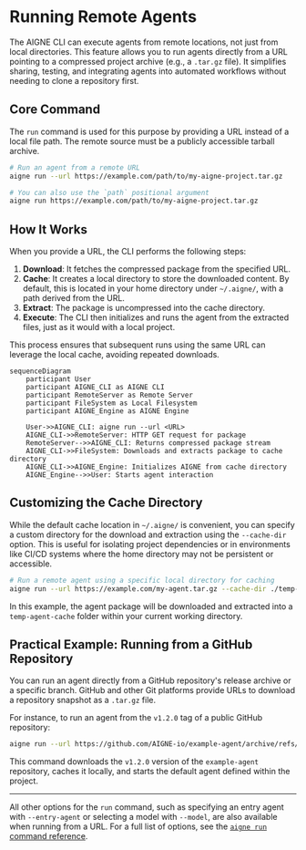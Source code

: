 # Running Remote Agents

The AIGNE CLI can execute agents from remote locations, not just from local directories. This feature allows you to run agents directly from a URL pointing to a compressed project archive (e.g., a `.tar.gz` file). It simplifies sharing, testing, and integrating agents into automated workflows without needing to clone a repository first.

## Core Command

The `run` command is used for this purpose by providing a URL instead of a local file path. The remote source must be a publicly accessible tarball archive.

```bash
# Run an agent from a remote URL
aigne run --url https://example.com/path/to/my-aigne-project.tar.gz

# You can also use the `path` positional argument
aigne run https://example.com/path/to/my-aigne-project.tar.gz
```

## How It Works

When you provide a URL, the CLI performs the following steps:

1.  **Download**: It fetches the compressed package from the specified URL.
2.  **Cache**: It creates a local directory to store the downloaded content. By default, this is located in your home directory under `~/.aigne/`, with a path derived from the URL.
3.  **Extract**: The package is uncompressed into the cache directory.
4.  **Execute**: The CLI then initializes and runs the agent from the extracted files, just as it would with a local project.

This process ensures that subsequent runs using the same URL can leverage the local cache, avoiding repeated downloads.

```mermaid
sequenceDiagram
    participant User
    participant AIGNE_CLI as AIGNE CLI
    participant RemoteServer as Remote Server
    participant FileSystem as Local Filesystem
    participant AIGNE_Engine as AIGNE Engine

    User->>AIGNE_CLI: aigne run --url <URL>
    AIGNE_CLI->>RemoteServer: HTTP GET request for package
    RemoteServer-->>AIGNE_CLI: Returns compressed package stream
    AIGNE_CLI->>FileSystem: Downloads and extracts package to cache directory
    AIGNE_CLI->>AIGNE_Engine: Initializes AIGNE from cache directory
    AIGNE_Engine-->>User: Starts agent interaction
```

## Customizing the Cache Directory

While the default cache location in `~/.aigne/` is convenient, you can specify a custom directory for the download and extraction using the `--cache-dir` option. This is useful for isolating project dependencies or in environments like CI/CD systems where the home directory may not be persistent or accessible.

```bash
# Run a remote agent using a specific local directory for caching
aigne run --url https://example.com/my-agent.tar.gz --cache-dir ./temp-agent-cache
```

In this example, the agent package will be downloaded and extracted into a `temp-agent-cache` folder within your current working directory.

## Practical Example: Running from a GitHub Repository

You can run an agent directly from a GitHub repository's release archive or a specific branch. GitHub and other Git platforms provide URLs to download a repository snapshot as a `.tar.gz` file.

For instance, to run an agent from the `v1.2.0` tag of a public GitHub repository:

```bash
aigne run --url https://github.com/AIGNE-io/example-agent/archive/refs/tags/v1.2.0.tar.gz
```

This command downloads the `v1.2.0` version of the `example-agent` repository, caches it locally, and starts the default agent defined within the project.

---

All other options for the `run` command, such as specifying an entry agent with `--entry-agent` or selecting a model with `--model`, are also available when running from a URL. For a full list of options, see the [`aigne run` command reference](./command-reference-run.md).